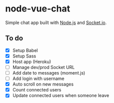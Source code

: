 # node-vue-chat

Simple chat app built with [Node.js](https://nodejs.org) and [Socket.io](https://socket.io/).

## To do

- [x] Setup Babel
- [x] Setup Sass
- [x] Host app (Heroku)
- [ ] Manage dev/prod Socket URL
- [ ] Add date to messages (moment.js)
- [ ] Add login with username
- [x] Auto scroll on new messages
- [x] Count connected users
- [x] Update connected users when someone leave

